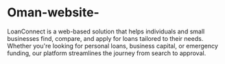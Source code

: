 # Oman-website-
LoanConnect is a web-based solution that helps individuals and small businesses find, compare, and apply for loans tailored to their needs. Whether you're looking for personal loans, business capital, or emergency funding, our platform streamlines the journey from search to approval.
